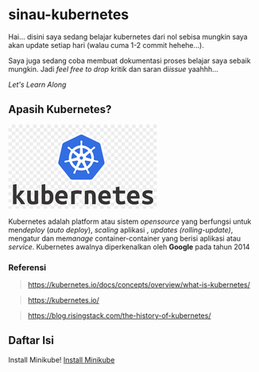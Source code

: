 # sinau-kubernetes

Hai... disini saya sedang belajar kubernetes dari nol
sebisa mungkin saya akan update setiap hari (walau cuma 1-2 commit hehehe...).

Saya juga sedang coba membuat dokumentasi proses belajar saya sebaik mungkin. Jadi *feel free to drop* kritik dan saran di*issue* yaahhh... 

*Let's Learn Along*

## **Apasih Kubernetes?**

![Kubernetes logo](./doc-images/kubernetes.png)

Kubernetes adalah platform atau sistem *opensource* yang berfungsi untuk men*deploy* (*auto deploy*), *scaling* aplikasi , *updates (rolling-update)*, mengatur dan me*manage* container-container yang berisi aplikasi atau *service*. Kubernetes awalnya diperkenalkan oleh **Google** pada tahun 2014

### **Referensi**
> https://kubernetes.io/docs/concepts/overview/what-is-kubernetes/

> https://kubernetes.io/

> https://blog.risingstack.com/the-history-of-kubernetes/


## **Daftar Isi**
Install Minikube!
[Install Minikube](https://github.com/christianmahardhika/sinau-kubernetes/tree/main/0-Install-Minikube)